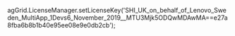 
agGrid.LicenseManager.setLicenseKey('SHI_UK_on_behalf_of_Lenovo_Sweden_MultiApp_1Devs6_November_2019__MTU3Mjk5ODQwMDAwMA==e27a8fba6b8b1b40e95ee08e9e0db2cb');
